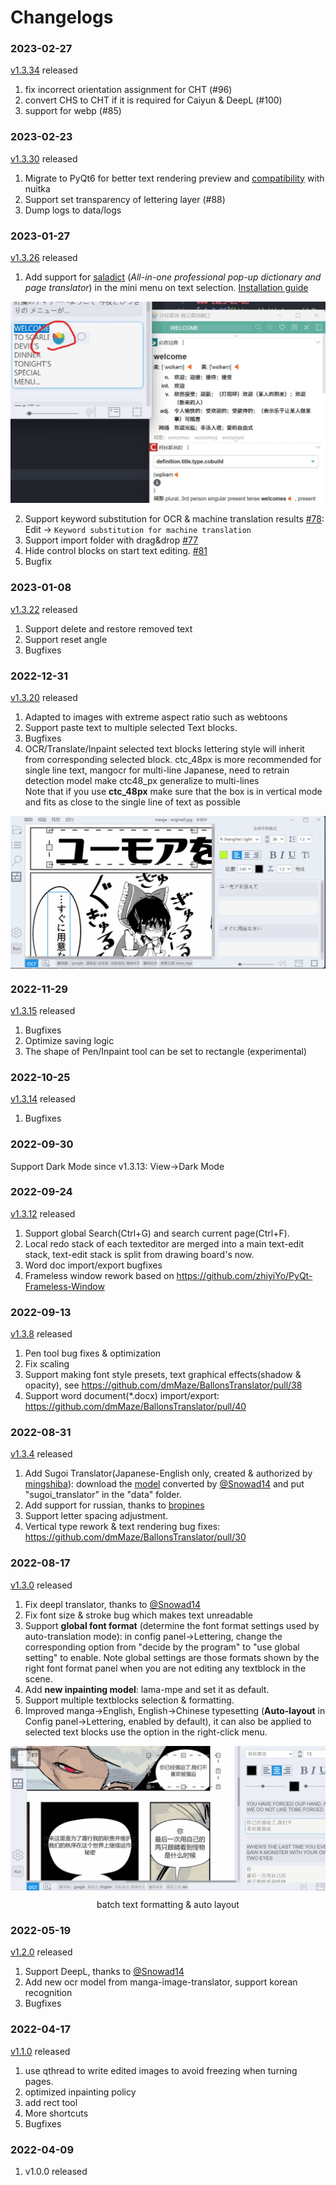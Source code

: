 # Changelogs

### 2023-02-27
[v1.3.34](https://github.com/dmMaze/BallonsTranslator/releases/tag/v1.3.34) released
1. fix incorrect orientation assignment for CHT  (#96)
2. convert CHS to CHT if it is required for Caiyun & DeepL (#100)
3. support for webp (#85)

### 2023-02-23
[v1.3.30](https://github.com/dmMaze/BallonsTranslator/releases/tag/v1.3.30) released
1. Migrate to PyQt6 for better text rendering preview and [compatibility](https://github.com/Nuitka/Nuitka/issues/251) with nuitka
2. Support set transparency of lettering layer (#88)
3. Dump logs to data/logs

### 2023-01-27
[v1.3.26](https://github.com/dmMaze/BallonsTranslator/releases/tag/v1.3.26) released
1. Add support for [saladict](https://saladict.crimx.com) (*All-in-one professional pop-up dictionary and page translator*) in the mini menu on text selection. [Installation guide](doc/saladict.md) 
<img src = "doc/src/saladict_doc.jpg">

2. Support keyword substitution for OCR & machine translation results [#78](https://github.com/dmMaze/BallonsTranslator/issues/78): Edit -> ```Keyword substitution for machine translation```
3. Support import folder with drag&drop [#77](https://github.com/dmMaze/BallonsTranslator/issues/77)
4. Hide control blocks on start text editing. [#81](https://github.com/dmMaze/BallonsTranslator/issues/81)
5. Bugfix

### 2023-01-08
[v1.3.22](https://github.com/dmMaze/BallonsTranslator/releases/tag/v1.3.22) released
1. Support delete and restore removed text
2. Support reset angle
3. Bugfixes

### 2022-12-31
[v1.3.20](https://github.com/dmMaze/BallonsTranslator/releases/tag/v1.3.20) released
1. Adapted to images with extreme aspect ratio such as webtoons
2. Support paste text to multiple selected Text blocks.
3. Bugfixes
4. OCR/Translate/Inpaint selected text blocks
   lettering style will inherit from corresponding selected block.
   ctc_48px is more recommended for single line text, mangocr for multi-line Japanese, need to retrain detection model make ctc48_px generalize to multi-lines  
   Note that if you use **ctc_48px** make sure that the box is in vertical mode and fits as close to the single line of text as possible
<img src="doc/src/ocrselected.gif" div align=center>

### 2022-11-29
[v1.3.15](https://github.com/dmMaze/BallonsTranslator/releases/tag/v1.3.15) released
1. Bugfixes
2. Optimize saving logic
3. The shape of Pen/Inpaint tool can be set to rectangle (experimental)

### 2022-10-25
[v1.3.14](https://github.com/dmMaze/BallonsTranslator/releases/tag/v1.3.14) released
1. Bugfixes

### 2022-09-30
Support Dark Mode since v1.3.13: View->Dark Mode

### 2022-09-24
[v1.3.12](https://github.com/dmMaze/BallonsTranslator/releases/tag/v1.3.12) released

1. Support global Search(Ctrl+G) and search current page(Ctrl+F). 
2. Local redo stack of each texteditor are merged into a main text-edit stack, text-edit stack is split from drawing board's now. 
3. Word doc import/export bugfixes
4. Frameless window rework based on https://github.com/zhiyiYo/PyQt-Frameless-Window

### 2022-09-13
[v1.3.8](https://github.com/dmMaze/BallonsTranslator/releases/tag/v1.3.8) released

1. Pen tool bug fixes & optimization
2. Fix scaling
3. Support making font style presets, text graphical effects(shadow & opacity), see https://github.com/dmMaze/BallonsTranslator/pull/38
4. Support word document(*.docx) import/export: https://github.com/dmMaze/BallonsTranslator/pull/40

### 2022-08-31
[v1.3.4](https://github.com/dmMaze/BallonsTranslator/releases/tag/v1.3.4) released

1. Add Sugoi Translator(Japanese-English only, created & authorized by [mingshiba](https://www.patreon.com/mingshiba)): download the [model](https://drive.google.com/drive/folders/1KnDlfUM9zbnYFTo6iCbnBaBKabXfnVJm) converted by [@Snowad14](https://github.com/Snowad14) and put "sugoi_translator" in the "data" folder.
2. Add support for russian, thanks to [bropines](https://github.com/bropines)
3. Support letter spacing adjustment.
4. Vertical type rework & text rendering bug fixes: https://github.com/dmMaze/BallonsTranslator/pull/30

### 2022-08-17
[v1.3.0](https://github.com/dmMaze/BallonsTranslator/releases/tag/v1.3.0) released


1. Fix deepl translator, thanks to [@Snowad14](https://github.com/Snowad14)
2. Fix font size & stroke bug which makes text unreadable
3. Support **global font format** (determine the font format settings used by auto-translation mode): in config panel->Lettering, change the corresponding option from "decide by the program" to "use global setting" to enable. Note global settings are those formats shown by the right font format panel when you are not editing any textblock in the scene.
4. Add **new inpainting model**: lama-mpe and set it as default.
5. Support multiple textblocks selection & formatting. 
6. Improved manga->English, English->Chinese typesetting (**Auto-layout** in Config panel->Lettering, enabled by default), it can also be applied to selected text blocks use the option in the right-click menu.

<img src="doc/src/multisel_autolayout.gif" div align=center>
<p align=center>
batch text formatting & auto layout
</p>

### 2022-05-19
[v1.2.0](https://github.com/dmMaze/BallonsTranslator/releases/tag/v1.2.0) released

1. Support DeepL, thanks to [@Snowad14](https://github.com/Snowad14)
2. Add new ocr model from manga-image-translator, support korean recognition
3. Bugfixes

### 2022-04-17

[v1.1.0](https://github.com/dmMaze/BallonsTranslator/releases/tag/v1.1.0) released
1. use qthread to write edited images to avoid freezing when turning pages.
2. optimized inpainting policy
3. add rect tool
4. More shortcuts
5. Bugfixes 

### 2022-04-09

1. v1.0.0  released